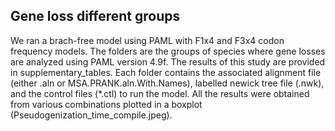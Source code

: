 ## Gene loss different groups
We ran a brach-free model using PAML with F1x4 and F3x4 codon frequency models. The folders are the groups of species where gene losses are analyzed using PAML version 4.9f. The results of this study are provided in supplementary_tables. Each folder contains the associated alignment file (either .aln or MSA.PRANK.aln.With.Names), labelled newick tree file (.nwk), and the control files (*.ctl) to run the model. All the results were obtained from various combinations plotted in a boxplot (Pseudogenization_time_compile.jpeg).
